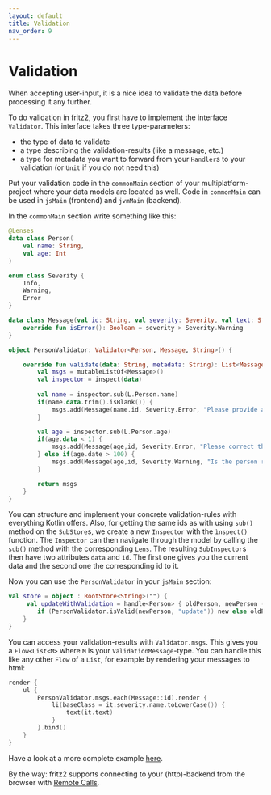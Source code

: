 ```yaml
---
layout: default
title: Validation
nav_order: 9
---
```

# Validation

When accepting user-input, it is a nice idea to validate the data before processing it any further.

To do validation in fritz2, you first have to implement the interface `Validator`. 
This interface takes three type-parameters:
* the type of data to validate
* a type describing the validation-results (like a message, etc.)
* a type for metadata you want to forward from your `Handler`s to your validation (or `Unit` if you do not need this)

Put your validation code in the `commonMain` section of your multiplatform-project where your data models
 are located as well. Code in `commonMain` can be used in `jsMain` (frontend) and `jvmMain` (backend). 

In the `commonMain` section write something like this:
```kotlin
@Lenses
data class Person(
    val name: String,
    val age: Int
)

enum class Severity {
    Info,
    Warning,
    Error
}

data class Message(val id: String, val severity: Severity, val text: String): ValidationMessage {
    override fun isError(): Boolean = severity > Severity.Warning
}

object PersonValidator: Validator<Person, Message, String>() {

    override fun validate(data: String, metadata: String): List<Message> {
        val msgs = mutableListOf<Message>()
        val inspector = inspect(data)
        
        val name = inspector.sub(L.Person.name)
        if(name.data.trim().isBlank()) {
            msgs.add(Message(name.id, Severity.Error, "Please provide a name"))
        }

        val age = inspector.sub(L.Person.age)
        if(age.data < 1) {
            msgs.add(Message(age,id, Severity.Error, "Please correct the age"))
        } else if(age.date > 100) {
            msgs.add(Message(age,id, Severity.Warning, "Is the person really older then 100 years!?"))
        }

        return msgs
    }
}
```
You can structure and implement your concrete validation-rules with everything Kotlin offers. 
Also, for getting the same ids as with using `sub()` method on the `SubStore`s, we create a new `Inspector` with the
`ìnspect()` function. The `Inspector` can then navigate through the model by calling the `sub()` method with the corresponding `Lens`.
The resulting `SubInspector`s then have two attributes `data` and `ìd`. The first one gives you the current data and 
the second one the corresponding id to it.

Now you can use the `PersonValidator` in your `jsMain` section:

```kotlin
val store = object : RootStore<String>("") {
     val updateWithValidation = handle<Person> { oldPerson, newPerson ->
        if (PersonValidator.isValid(newPerson, "update")) new else oldPerson
    }
}
```

You can access your validation-results with `Validator.msgs`. 
This gives you a `Flow<List<M>` where `M` is your `ValidationMessage`-type. 
You can handle this like any other `Flow` of a `List`, for example by rendering your messages to html:

```kotlin
render {
    ul {
        PersonValidator.msgs.each(Message::id).render {
            li(baseClass = it.severity.name.toLowerCase()) {
                text(it.text)
            }
        }.bind()
    }
}
```

Have a look at a more complete example [here](https://examples.fritz2.dev/validation/build/distributions/index.html).

By the way: fritz2 supports connecting to your (http)-backend from the browser with [Remote Calls](RemoteCalls.html).
